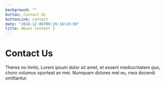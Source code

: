 ```yaml
---
background: ""
button: Contact Us
buttonLink: contact
date: "2018-12-06T09:29:16+10:00"
title: About Content 3
---
```


# Contact Us

Theres no limits, Lorem ipsum dolor sit amet, et essent mediocritatem quo, choro volumus oporteat an mei. Numquam dolores mel eu, mea docendi omittantur.
